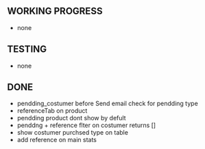 ## WORKING PROGRESS ##
   - none

## TESTING ###
   - none

## DONE ###
   - pendding_costumer before Send email check for pendding type
   - referenceTab on product
   - pendding product dont show by defult
   - penddng + reference flter on costumer returns [] 
   - show costumer purchsed type on table
   - add reference on main stats
